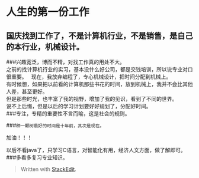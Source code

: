 ﻿
人生的第一份工作
===============
国庆找到工作了，不是计算机行业，不是销售，是自己的本行业，机械设计。  
------------------------------------------------
###兴趣宽泛，博而不精，对找工作真的用处不大。    
之前的找计算机行业的实习，基本没什么好公司，都是交钱培训，所以说专业对口很重要。    
现在，我放弃编程了，专心机械设计，把时间分配到机械上。    
有时候想，如果把以前看的计算机那些书花的时间，放到机械上，我并不会比其他人差，甚至更好。    
但是那些时光，也丰富了我的视野，增加了我的见识，看到了不同的世界。    
说不上后悔，但是以后的学习计划要好好规划了，分配好时间。    
###专注，专精的重要性不言而喻，这是社会的规则。    

###`种一颗树最好的时间是十年前，其次是现在。`  

加油！！！


以后不看java了，只学习C语言，对智能化有用，经济人文方面，做了解即可。
###多看多复习专业知识。

> Written with [StackEdit](https://stackedit.io/).
